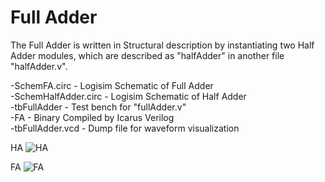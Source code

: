 # Full Adder

The Full Adder is written in Structural description by instantiating two Half Adder modules, which are described as "halfAdder"
in another file "halfAdder.v". 

-SchemFA.circ - Logisim Schematic of Full Adder  
-SchemHalfAdder.circ -  Logisim Schematic of Half Adder  
-tbFullAdder - Test bench for "fullAdder.v"  
-FA - Binary Compiled by Icarus Verilog  
-tbFullAdder.vcd - Dump file for waveform visualization  

  
HA
![HA](https://github.com/AbhijitBaral/VerilogDigitalDesigns/blob/main/fullAdder/Schematic/ha.png)
  
FA
![FA](https://github.com/AbhijitBaral/VerilogDigitalDesigns/blob/main/fullAdder/Schematic/fa.jpg)
